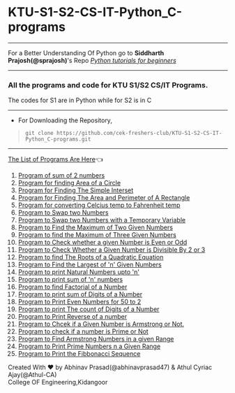 # KTU-S1-S2-CS-IT-Python_C-programs
***
For a Better Understanding Of Python go to **Siddharth Prajosh(@sprajosh)**'s Repo *[Python tutorials for beginners](https://github.com/sprajosh/basic-python)*
***
### All the programs and code for KTU S1/S2 CS/IT Programs.  
The codes for S1 are in Python while for S2 is in C
***
- For Downloading the Repository,
>  `git clone https://github.com/cek-freshers-club/KTU-S1-S2-CS-IT-Python_C-programs.git `
___
[The List of Programs Are Here](Python%20Programmes/List%20of%20Programs.txt):point_left:

1. [Program of sum of 2 numbers](Python%20Programmes/1_sum_of_two_numbers.py)
2. [Program for finding Area of a Circle](Python%20Programmes/2_Area_of_circle.py)
3. [Program for Finding The Simple Interset](Python%20Programmes/3_simple_interest.py)
4. [Program for Finding The Area and Perimeter of A Rectangle ](Python%20Programmes/4_rectangle.py)
5. [Program for converting Celcius temp to Fahrenheit temp](Python%20Programmes/5_Celcius_2_Fahren_.py)
6. [Program to Swap two Numbers](Python%20Programmes/6_swap.py)
7. [Program to Swap two Numbers with a Temporary Variable](Python%20Programmes/7_Swap_Using_temp_var.py)
8. [Program to Find the Maximum of Two Given Numbers](Python%20Programmes/8_max_of_two_nos.py)
9. [Program to find the Maximum of Three Given Numbers](Python%20Programmes/9_max_of_3_nos.py)
10. [Program to Check whether a given Number is Even or Odd](Python%20Programmes/10_even_odd.py)
11. [Program to Check Whether a Given Number is Divisible By 2 or 3](Python%20Programmes/11_divisible_by_2_or_3.py)
12. [Program to find The Roots of a Quadratic Equation](Python%20Programmes/12_roots_of_quad_eq.py)
13. [Program to Find the Largest of 'n' Given Numbers](Python%20Programmes/13_largest_of_n_numbers.py)
14. [Program to print Natural Numbers upto 'n'](Python%20Programmes/15_Sum_of_n_numbers.py)
15. [Program to print sum of 'n' numbers](Python%20Programmes/16_Sum_of_n_numbers.py)
16. [Program to find Factorial of a Number](Python%20Programmes/16_factorial_of_a_number.py)
17. [Program to print sum of Digits of a Number](Python%20Programmes/17_Sum_of_digits_of_a_number.py)
18. [Program to Print Even Numbers for 50 to 2](Python%20Programmes/18_Even_numbers_from_50_to_2.py)  
19. [Program to print The count of Digits of a Number](Python%20Programmes/19_Count_of_digits_of_a_number.py)
20. [Program to Print Reverse of a number](Python%20Programmes/20_Reverse_of_a_number.py)
21. [Program to Chcek if a Given Number is Armstrong or Not.](Python%20Programmes/21_Armstrong_or_not.py)
22. [Program to check if a number is Prime or Not](Python%20Programmes/22_Prime_or_not.py)
23. [Program to Find Armstrong Numbers in a given Range](Python%20Programmes/23_Armstrong_number_in_a_given_range.py)
24. [Program to Print Prime Numbers n a Given Range](Python%20Programmes/24_Prime_numbers_in_a_given_range.py)
25. [Program to Print the Fibbonacci Sequence](Python%20Programmes/25_fibonacci_sequence.py)   

Created With :heart: by Abhinav Prasad(@abhinavprasad47) & Athul Cyriac Ajay(@Athul-CA)  
                College OF Engineering,Kidangoor
